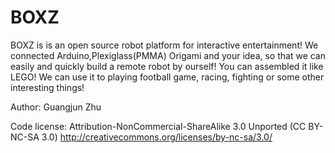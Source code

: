 BOXZ
====

BOXZ is is an open source robot platform for interactive entertainment! We connected Arduino,Plexiglass(PMMA) Origami and your idea, so that we can easily and quickly build a remote robot by ourself! You can assembled it like LEGO! We can use it to playing football game, racing, fighting or some other interesting things!

Author: Guangjun Zhu 


Code license: Attribution-NonCommercial-ShareAlike 3.0 Unported (CC BY-NC-SA 3.0) 
http://creativecommons.org/licenses/by-nc-sa/3.0/ 